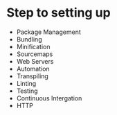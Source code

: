 # Step to setting up 

* Package Management
* Bundling 
* Minification 
* Sourcemaps
* Web Servers
* Automation 
* Transpiling
* Linting
* Testing 
* Continuous Intergation 
* HTTP
